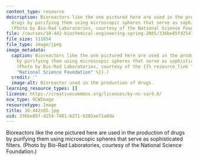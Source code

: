 ```yaml
---
content_type: resource
description: Bioreactors like the one pictured here are used in the production of
  drugs by purifying them using microscopic spheres that serve as sophisticated filters.
  (Photo by Bio-Rad Laboratories, courtesy of the National Science Foundation.)
file: /courses/10-442-biochemical-engineering-spring-2005/336be85fd2547401b271b202ae71a8da_10-442s05.jpg
file_size: 111654
file_type: image/jpeg
image_metadata:
  caption: Bioreactors like the one pictured here are used in the production of drugs
    by purifying them using microscopic spheres that serve as sophisticated filters.
    (Photo by Bio-Rad Laboratories, courtesy of the {{% resource_link "690879ea-ed84-49b4-97de-ec194d3ab5bc"
    "National Science Foundation" %}}.)
  credit: ''
  image-alt: Bioreactor used in the production of drugs.
learning_resource_types: []
license: https://creativecommons.org/licenses/by-nc-sa/4.0/
ocw_type: OCWImage
resourcetype: Image
title: 10-442s05.jpg
uid: 336be85f-d254-7401-b271-b202ae71a8da
---
```

Bioreactors like the one pictured here are used in the production of drugs by purifying them using microscopic spheres that serve as sophisticated filters. (Photo by Bio-Rad Laboratories, courtesy of the National Science Foundation.)